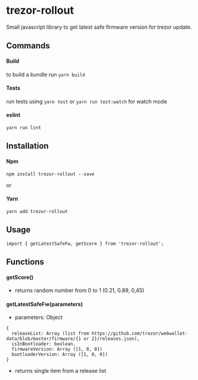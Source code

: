trezor-rollout
=========

Small javascript library to get latest safe firmware version for trezor update.

Commands
-----

#### Build 
to build a bundle run `yarn build`

#### Tests
run tests using `yarn test` or `yarn run test:watch` for watch mode

#### eslint
`yarn run lint`

Installation
-----

#### Npm 
```npm install trezor-rollout --save```

or

#### Yarn
```yarn add trezor-rollout```

Usage
-----

```import { getLatestSafeFw, getScore } from 'trezor-rollout';```

Functions
-----

#### getScore()
- returns random number from 0 to 1 (0.21, 0.89, 0,45)


#### getLatestSafeFw(parameters)
- parameters: Object

```
{
  releaseList: Array (list from https://github.com/trezor/webwallet-data/blob/master/firmware/{1 or 2}/releases.json),
  isInBootloader: boolean,
  firmwareVersion: Array ([1, 0, 0])
  bootloaderVersion: Array ([1, 0, 0])
}
```

- returns single item from a release list
